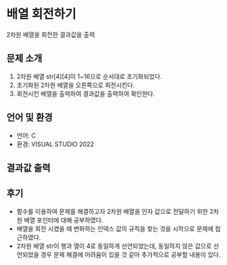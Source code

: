 # **배열 회전하기**
2차원 배열을 회전한 결과값을 출력


## 문제 소개
1. 2차원 배열 str[4][4]이 1~16으로 순서대로 초기화되었다. 
2. 초기화된 2차원 배열을 오른쪽으로 회전시킨다.
3. 회전시킨 배열을 출력하여 결과값을 출력하여 확인한다. 


## 언어 및 환경
- 언어: C
- 환경: VISUAL STUDIO 2022


## 결과값 출력


## 후기
- 함수를 이용하여 문제를 해결하고자 2차원 배열을 인자 값으로 전달하기 위한 2차원 배열 포인터에 대해 공부하였다. 
- 배열을 회전 시켰을 때 변화하는 인덱스 값의 규칙을 찾는 것을 시작으로 문제에 접근하였다. 
- 2차원 배열 str이 행과 열이 4로 동일하게 선언되었는데, 동일하지 않은 값으로 선언되었을 경우 문제 해결에 어려움이 있을 것 같아 추가적으로 공부할 내용이 있다.



